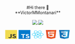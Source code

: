 <p align="center"> 
    #Hi there 👋 <br>
    **VictorMMontanari** 
</p>

<div align="center">
    <a href="https://github.com/VictorMMontanari/github-readme-stats">
      <img height=350 align="center" src="https://github-readme-stats.vercel.app/api?username=VictorMMontanari&show=reviews,discussions_started,discussions_answered,prs_merged,prs_merged_percentage" />
    </a>
    <a href="https://github.com/VictorMMontanari/convoychat">
      <img height=350 align="center" src="https://github-readme-stats.vercel.app/api/top-langs/?username=VictorMMontanari&layout=pie" />
    </a>
</div>
    <div style="display: inline_block" align="center"><br>
    <img align="center" alt="Dev-Js" height="30" width="40" src="https://raw.githubusercontent.com/devicons/devicon/master/icons/javascript/javascript-original.svg" />
    <img align="center" alt="Dev-Ts" height="30" width="40" src="https://raw.githubusercontent.com/devicons/devicon/master/icons/typescript/typescript-original.svg" />
    <img align="center" alt="Dev-React" height="30" width="40" src="https://raw.githubusercontent.com/devicons/devicon/master/icons/react/react-original.svg" />
    <img align="center" alt="Dev-HTML" height="30" width="40" src="https://raw.githubusercontent.com/devicons/devicon/master/icons/html5/html5-original.svg" />
    <img align="center" alt="Dev-CSS" height="30" width="40" src="https://raw.githubusercontent.com/devicons/devicon/master/icons/css3/css3-original.svg"/>
</div>




